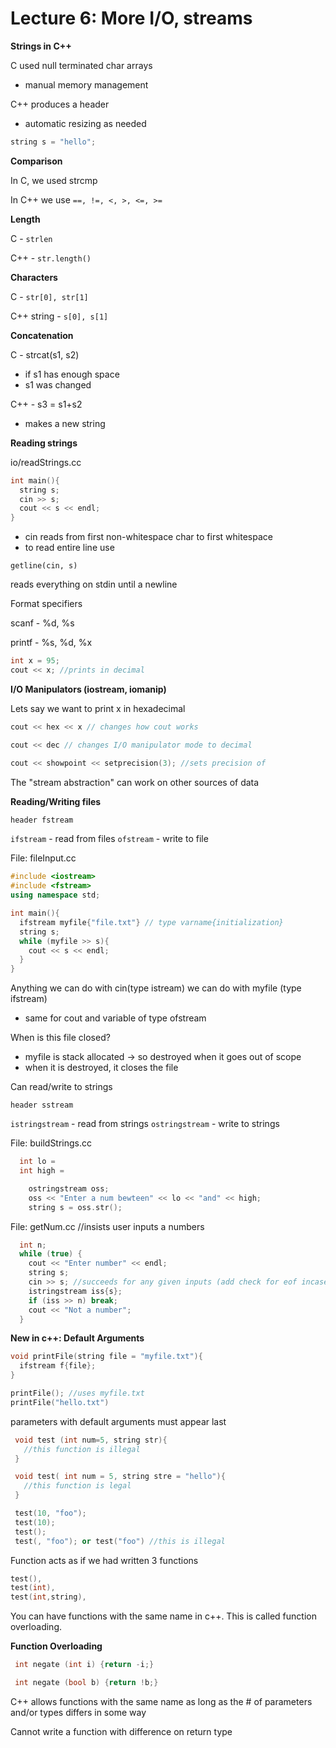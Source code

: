 # Lecture 6: More I/O, streams

**Strings in C++**

C used null terminated char arrays
- manual memory management

C++ produces a <string> header
- automatic resizing as needed

```c++
string s = "hello";
```

**Comparison**

In C, we used strcmp

In C++ we use `==, !=, <, >, <=, >=`

**Length**

C - `strlen`

C++ - `str.length()`

**Characters**

C - `str[0], str[1]`

C++ string - `s[0], s[1]`

**Concatenation**

C - strcat(s1, s2)
- if s1 has enough space
- s1 was changed

C++ - s3 = s1+s2
- makes a new string

**Reading strings**

io/readStrings.cc

```c++
int main(){
  string s;
  cin >> s;
  cout << s << endl;
}
```

- cin reads from first non-whitespace char to first whitespace
- to read entire line use

```
getline(cin, s)
```
reads everything on stdin until a newline

Format specifiers

scanf - %d, %s

printf - %s, %d, %x

```c++
int x = 95;
cout << x; //prints in decimal
```
**I/O Manipulators (iostream, iomanip)**

Lets say we want to print x in hexadecimal

```c++
cout << hex << x // changes how cout works

cout << dec // changes I/O manipulator mode to decimal

cout << showpoint << setprecision(3); //sets precision of
```

The "stream abstraction" can work on other sources of data

**Reading/Writing files**

```c++
header fstream
```

`ifstream` - read from files
`ofstream` - write to file

File: fileInput.cc
```c++
#include <iostream>
#include <fstream>
using namespace std;

int main(){
  ifstream myfile{"file.txt"} // type varname{initialization}
  string s;
  while (myfile >> s){
    cout << s << endl;
  }
}
```

Anything we can do with cin(type istream) we can do with myfile (type ifstream)
- same for cout and variable of type ofstream

When is this file closed?
- myfile is stack allocated -> so destroyed when it goes out of scope
- when it is destroyed, it closes the file

Can read/write to strings

`header sstream`

`istringstream` - read from strings
`ostringstream` - write to strings

File: buildStrings.cc

```c++
  int lo =
  int high =

    ostringstream oss;
    oss << "Enter a num bewteen" << lo << "and" << high;
    string s = oss.str();
```

File: getNum.cc //insists user inputs a numbers

```c++
  int n;
  while (true) {
    cout << "Enter number" << endl;
    string s;
    cin >> s; //succeeds for any given inputs (add check for eof incase it fails)
    istringstream iss{s};
    if (iss >> n) break;
    cout << "Not a number";
  }
```

**New in c++: Default Arguments**

```c++
void printFile(string file = "myfile.txt"){
  ifstream f{file};
}

printFile(); //uses myfile.txt
printFile("hello.txt")
```

parameters with default arguments must appear last
```c++
 void test (int num=5, string str){
   //this function is illegal
 }

 void test( int num = 5, string stre = "hello"){
   //this function is legal
 }

 test(10, "foo");
 test(10);
 test();
 test(, "foo"); or test("foo") //this is illegal
```

Function acts as if we had written 3 functions
```c++
test(),
test(int),
test(int,string),
```

You can have functions with the same name in c++. This is called function overloading.

**Function Overloading**
```c++
 int negate (int i) {return -i;}

 int negate (bool b) {return !b;}
```

C++ allows functions with the same name as long as the # of parameters and/or types differs in some way

Cannot write a function with difference on return type
